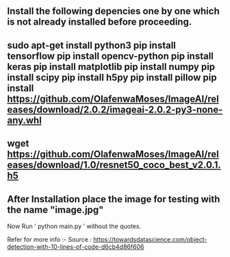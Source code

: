 Install the following depencies one by one which is not already installed before proceeding.
------------------------------
sudo apt-get install python3
pip install tensorflow
pip install opencv-python
pip install keras
pip install matplotlib
pip install numpy
pip install scipy
pip install h5py
pip install pillow
pip install https://github.com/OlafenwaMoses/ImageAI/releases/download/2.0.2/imageai-2.0.2-py3-none-any.whl
------------------------------
wget https://github.com/OlafenwaMoses/ImageAI/releases/download/1.0/resnet50_coco_best_v2.0.1.h5
------------------------------
After Installation place the image for testing with the name "image.jpg"
------------------------------
Now Run ' python main.py ' without the quotes.

Refer for more info :- 
Source : https://towardsdatascience.com/object-detection-with-10-lines-of-code-d6cb4d86f606

